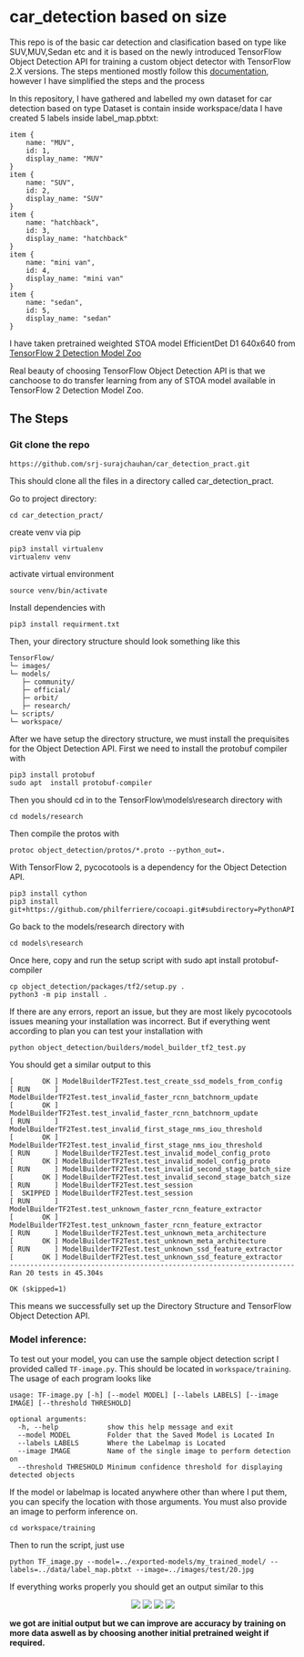 # car_detection based on size
This repo is of  the basic car detection and clasification based on type like SUV,MUV,Sedan etc and it is based on the newly introduced TensorFlow Object Detection API for training a custom object detector with TensorFlow 2.X versions. The steps mentioned mostly follow this [documentation](https://tensorflow-object-detection-api-tutorial.readthedocs.io/en/latest/training.html#), however I have simplified the steps and the process



In this repository, I have gathered and labelled my own dataset for car detection based on type
Dataset is contain inside workspace/data
I have created 5 labels inside label_map.pbtxt:
```
item {
    name: "MUV",
    id: 1,
    display_name: "MUV"
}
item {
    name: "SUV",
    id: 2,
    display_name: "SUV"
}
item {
    name: "hatchback",
    id: 3,
    display_name: "hatchback"
}
item {
    name: "mini van",
    id: 4,
    display_name: "mini van"
}
item {
    name: "sedan",
    id: 5,
    display_name: "sedan"
}

```

I have taken pretrained weighted STOA model EfficientDet D1 640x640 from [TensorFlow 2 Detection Model Zoo](https://github.com/tensorflow/models/blob/master/research/object_detection/g3doc/tf2_detection_zoo.md)


Real beauty of choosing TensorFlow Object Detection API is that we canchoose to do transfer learning from any of STOA model available in TensorFlow 2 Detection Model Zoo.

## The Steps
### Git clone the repo
```
https://github.com/srj-surajchauhan/car_detection_pract.git
```
This should clone all the files in a directory called car_detection_pract.

Go to  project directory:
```
cd car_detection_pract/
```


create venv via pip
```
pip3 install virtualenv
virtualenv venv
```
activate virtual environment
```
source venv/bin/activate
```
Install dependencies with 

```
pip3 install requirment.txt
```

Then, your directory structure should look something like this

```
TensorFlow/
└─ images/
└─ models/
   ├─ community/
   ├─ official/
   ├─ orbit/
   ├─ research/
└─ scripts/
└─ workspace/
```
After we have setup the directory structure, we must install the prequisites for the Object Detection API. First we need to install the protobuf compiler with

```
pip3 install protobuf
sudo apt  install protobuf-compiler
```
Then you should cd in to the TensorFlow\models\research directory with

```
cd models/research
```
Then compile the protos with

```
protoc object_detection/protos/*.proto --python_out=.
```

With TensorFlow 2, pycocotools is a dependency for the Object Detection API. 

```
pip3 install cython
pip3 install git+https://github.com/philferriere/cocoapi.git#subdirectory=PythonAPI
```

Go back to the models/research directory with 

```
cd models\research
```

Once here, copy and run the setup script with 
sudo apt  install protobuf-compiler 
```
cp object_detection/packages/tf2/setup.py .
python3 -m pip install .
```
If there are any errors, report an issue, but they are most likely pycocotools issues meaning your installation was incorrect. But if everything went according to plan you can test your installation with

```
python object_detection/builders/model_builder_tf2_test.py
```
You should get a similar output to this

```
[       OK ] ModelBuilderTF2Test.test_create_ssd_models_from_config
[ RUN      ] ModelBuilderTF2Test.test_invalid_faster_rcnn_batchnorm_update
[       OK ] ModelBuilderTF2Test.test_invalid_faster_rcnn_batchnorm_update
[ RUN      ] ModelBuilderTF2Test.test_invalid_first_stage_nms_iou_threshold
[       OK ] ModelBuilderTF2Test.test_invalid_first_stage_nms_iou_threshold
[ RUN      ] ModelBuilderTF2Test.test_invalid_model_config_proto
[       OK ] ModelBuilderTF2Test.test_invalid_model_config_proto
[ RUN      ] ModelBuilderTF2Test.test_invalid_second_stage_batch_size
[       OK ] ModelBuilderTF2Test.test_invalid_second_stage_batch_size
[ RUN      ] ModelBuilderTF2Test.test_session
[  SKIPPED ] ModelBuilderTF2Test.test_session
[ RUN      ] ModelBuilderTF2Test.test_unknown_faster_rcnn_feature_extractor
[       OK ] ModelBuilderTF2Test.test_unknown_faster_rcnn_feature_extractor
[ RUN      ] ModelBuilderTF2Test.test_unknown_meta_architecture
[       OK ] ModelBuilderTF2Test.test_unknown_meta_architecture
[ RUN      ] ModelBuilderTF2Test.test_unknown_ssd_feature_extractor
[       OK ] ModelBuilderTF2Test.test_unknown_ssd_feature_extractor
----------------------------------------------------------------------
Ran 20 tests in 45.304s

OK (skipped=1)
```
This means we successfully set up the  Directory Structure and TensorFlow Object Detection API. 

### Model inference:

To test out your model, you can use the sample object detection script I provided called ```TF-image.py```. This should be located in ```workspace/training```.
The usage of each program looks like 

```
usage: TF-image.py [-h] [--model MODEL] [--labels LABELS] [--image IMAGE] [--threshold THRESHOLD]

optional arguments:
  -h, --help            show this help message and exit
  --model MODEL         Folder that the Saved Model is Located In
  --labels LABELS       Where the Labelmap is Located
  --image IMAGE         Name of the single image to perform detection on
  --threshold THRESHOLD Minimum confidence threshold for displaying detected objects
```
If the model or labelmap is located anywhere other than where I put them, you can specify the location with those arguments. You must also provide an image to perform inference on.

```
cd workspace/training
```

Then to run the script, just use

```
python TF_image.py --model=../exported-models/my_trained_model/ --labels=../data/label_map.pbtxt --image=../images/test/20.jpg 
``` 


If everything works properly you should get an output similar to this
<p align="center">
  <img src="workspace/image/test_output/mini_van43.jpg">
<img src="workspace/image/test_output/MUV53.jpg">
<img src="workspace/image/test_output/sedan14.jpeg">
<img src="workspace/image/test_output/SUV111.jpeg">

</p>

**we got are initial output but we can improve are accuracy by training on more data aswell as by choosing another initial pretrained weight if required.**
